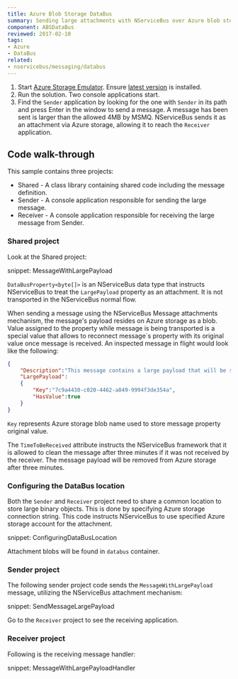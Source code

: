```yaml
---
title: Azure Blob Storage DataBus
summary: Sending large attachments with NServiceBus over Azure blob storage.
component: ABSDataBus
reviewed: 2017-02-10
tags:
- Azure
- DataBus
related:
- nservicebus/messaging/databus
---
```


 1. Start [Azure Storage Emulator](https://docs.microsoft.com/en-us/azure/storage/storage-use-emulator). Ensure [latest version](https://go.microsoft.com/fwlink/?linkid=717179&clcid=0x409) is installed.
 1. Run the solution. Two console applications start.
 1. Find the `Sender` application by looking for the one with `Sender` in its path and press Enter in the window to send a message. A message has been sent is larger than the allowed 4MB by MSMQ. NServiceBus sends it as an attachment via Azure storage, allowing it to reach the `Receiver` application.


## Code walk-through

This sample contains three projects:

 * Shared - A class library containing shared code including the message definition.
 * Sender - A console application responsible for sending the large message.
 * Receiver - A console application responsible for receiving the large message from Sender.


### Shared project

Look at the Shared project:

snippet: MessageWithLargePayload

`DataBusProperty<byte[]>` is an NServiceBus data type that instructs NServiceBus to treat the `LargePayload` property as an attachment. It is not transported in the NServiceBus normal flow.

When sending a message using the NServiceBus Message attachments mechanism, the message's payload resides on Azure storage as a blob. Value assigned to the property while message is being transported is a special value that allows to reconnect message`s property with its original value once message is received. An inspected message in flight would look like the following:


```json
{
	"Description":"This message contains a large payload that will be sent on the Azure data bus",
	"LargePayload":
	{
		"Key":"7c9a4430-c020-4462-a849-9994f3de354a",
		"HasValue":true
	}
}
```

`Key` represents Azure storage blob name used to store message property original value.

The `TimeToBeReceived` attribute instructs the NServiceBus framework that it is allowed to clean the message after three minutes if it was not received by the receiver. The message payload will be removed from Azure storage after three minutes.


### Configuring the DataBus location

Both the `Sender` and `Receiver` project need to share a common location to store large binary objects. This is done by specifying Azure storage connection string. This code instructs NServiceBus to use specified Azure storage account for the attachment.

snippet: ConfiguringDataBusLocation

Attachment blobs will be found in `databus` container.


### Sender project

The following sender project code sends the `MessageWithLargePayload` message, utilizing the NServiceBus attachment mechanism:

snippet: SendMessageLargePayload

Go to the `Receiver` project to see the receiving application.


### Receiver project

Following is the receiving message handler:

snippet: MessageWithLargePayloadHandler
